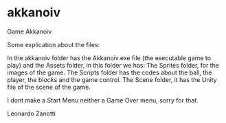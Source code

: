 # akkanoiv
Game Akkanoiv

Some explication about the files:

In the akkanoiv folder has the Akkanoiv.exe file (the executable game to play) and the Assets folder, in this folder we has:
The Sprites folder, for the images of the game.
The Scripts folder has the codes about the ball, the player, the blocks and the game control.
The Scene folder, it has the Unity file of the scene of the game.

I dont make a Start Menu neither a Game Over menu, sorry for that.


Leonardo Zanotti
